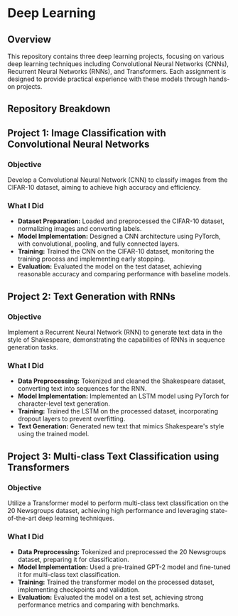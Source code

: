 # Deep Learning

## Overview

This repository contains three deep learning projects, focusing on various deep learning techniques including Convolutional Neural Networks (CNNs), Recurrent Neural Networks (RNNs), and Transformers. Each assignment is designed to provide practical experience with these models through hands-on projects.

## Repository Breakdown

## Project 1: Image Classification with Convolutional Neural Networks

### Objective

Develop a Convolutional Neural Network (CNN) to classify images from the CIFAR-10 dataset, aiming to achieve high accuracy and efficiency.

### What I Did

- **Dataset Preparation:** Loaded and preprocessed the CIFAR-10 dataset, normalizing images and converting labels.
- **Model Implementation:** Designed a CNN architecture using PyTorch, with convolutional, pooling, and fully connected layers.
- **Training:** Trained the CNN on the CIFAR-10 dataset, monitoring the training process and implementing early stopping.
- **Evaluation:** Evaluated the model on the test dataset, achieving reasonable accuracy and comparing performance with baseline models.

## Project 2: Text Generation with RNNs

### Objective

Implement a Recurrent Neural Network (RNN) to generate text data in the style of Shakespeare, demonstrating the capabilities of RNNs in sequence generation tasks.

### What I Did

- **Data Preprocessing:** Tokenized and cleaned the Shakespeare dataset, converting text into sequences for the RNN.
- **Model Implementation:** Implemented an LSTM model using PyTorch for character-level text generation.
- **Training:** Trained the LSTM on the processed dataset, incorporating dropout layers to prevent overfitting.
- **Text Generation:** Generated new text that mimics Shakespeare's style using the trained model.


## Project 3: Multi-class Text Classification using Transformers

### Objective

Utilize a Transformer model to perform multi-class text classification on the 20 Newsgroups dataset, achieving high performance and leveraging state-of-the-art deep learning techniques.

### What I Did

- **Data Preprocessing:** Tokenized and preprocessed the 20 Newsgroups dataset, preparing it for classification.
- **Model Implementation:** Used a pre-trained GPT-2 model and fine-tuned it for multi-class text classification.
- **Training:** Trained the transformer model on the processed dataset, implementing checkpoints and validation.
- **Evaluation:** Evaluated the model on a test set, achieving strong performance metrics and comparing with benchmarks.
